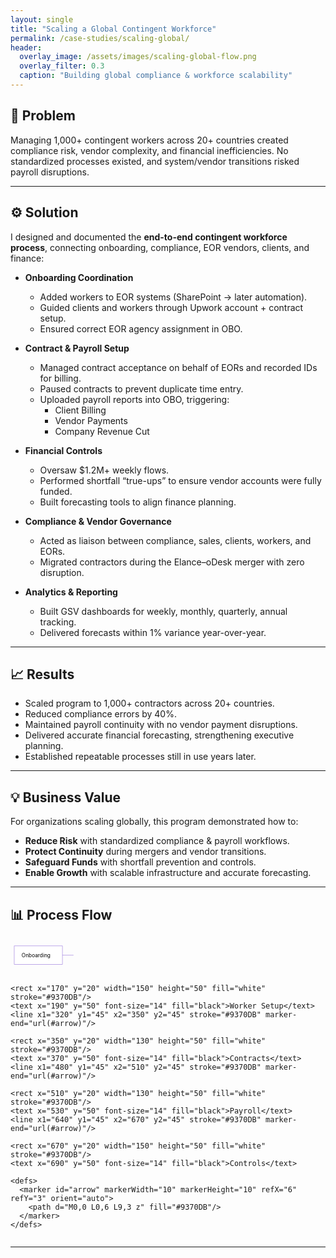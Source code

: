 ```yaml
---
layout: single
title: "Scaling a Global Contingent Workforce"
permalink: /case-studies/scaling-global/
header:
  overlay_image: /assets/images/scaling-global-flow.png
  overlay_filter: 0.3
  caption: "Building global compliance & workforce scalability"
---
```

## 📌 Problem  
Managing 1,000+ contingent workers across 20+ countries created compliance risk, vendor complexity, and financial inefficiencies. No standardized processes existed, and system/vendor transitions risked payroll disruptions.  

---

## ⚙️ Solution  

I designed and documented the **end-to-end contingent workforce process**, connecting onboarding, compliance, EOR vendors, clients, and finance:  

- **Onboarding Coordination**  
  - Added workers to EOR systems (SharePoint → later automation).  
  - Guided clients and workers through Upwork account + contract setup.  
  - Ensured correct EOR agency assignment in OBO.  

- **Contract & Payroll Setup**  
  - Managed contract acceptance on behalf of EORs and recorded IDs for billing.  
  - Paused contracts to prevent duplicate time entry.  
  - Uploaded payroll reports into OBO, triggering:  
    - Client Billing  
    - Vendor Payments  
    - Company Revenue Cut  

- **Financial Controls**  
  - Oversaw $1.2M+ weekly flows.  
  - Performed shortfall “true-ups” to ensure vendor accounts were fully funded.  
  - Built forecasting tools to align finance planning.  

- **Compliance & Vendor Governance**  
  - Acted as liaison between compliance, sales, clients, workers, and EORs.  
  - Migrated contractors during the Elance–oDesk merger with zero disruption.  

- **Analytics & Reporting**  
  - Built GSV dashboards for weekly, monthly, quarterly, annual tracking.  
  - Delivered forecasts within 1% variance year-over-year.  

---

## 📈 Results  

- Scaled program to 1,000+ contractors across 20+ countries.  
- Reduced compliance errors by 40%.  
- Maintained payroll continuity with no vendor payment disruptions.  
- Delivered accurate financial forecasting, strengthening executive planning.  
- Established repeatable processes still in use years later.  

---

## 💡 Business Value  

For organizations scaling globally, this program demonstrated how to:  
- **Reduce Risk** with standardized compliance & payroll workflows.  
- **Protect Continuity** during mergers and vendor transitions.  
- **Safeguard Funds** with shortfall prevention and controls.  
- **Enable Growth** with scalable infrastructure and accurate forecasting.  

---

## 📊 Process Flow  

<div style="max-width:100%; overflow-x:auto;">
  <svg viewBox="0 0 850 100" width="100%" height="auto" xmlns="http://www.w3.org/2000/svg">
    <rect x="10" y="20" width="130" height="50" fill="white" stroke="#9370DB"/>
    <text x="30" y="50" font-size="14" fill="black">Onboarding</text>
    <line x1="140" y1="45" x2="170" y2="45" stroke="#9370DB" marker-end="url(#arrow)"/>

    <rect x="170" y="20" width="150" height="50" fill="white" stroke="#9370DB"/>
    <text x="190" y="50" font-size="14" fill="black">Worker Setup</text>
    <line x1="320" y1="45" x2="350" y2="45" stroke="#9370DB" marker-end="url(#arrow)"/>

    <rect x="350" y="20" width="130" height="50" fill="white" stroke="#9370DB"/>
    <text x="370" y="50" font-size="14" fill="black">Contracts</text>
    <line x1="480" y1="45" x2="510" y2="45" stroke="#9370DB" marker-end="url(#arrow)"/>

    <rect x="510" y="20" width="130" height="50" fill="white" stroke="#9370DB"/>
    <text x="530" y="50" font-size="14" fill="black">Payroll</text>
    <line x1="640" y1="45" x2="670" y2="45" stroke="#9370DB" marker-end="url(#arrow)"/>

    <rect x="670" y="20" width="150" height="50" fill="white" stroke="#9370DB"/>
    <text x="690" y="50" font-size="14" fill="black">Controls</text>

    <defs>
      <marker id="arrow" markerWidth="10" markerHeight="10" refX="6" refY="3" orient="auto">
        <path d="M0,0 L0,6 L9,3 z" fill="#9370DB"/>
      </marker>
    </defs>
  </svg>
</div>

---
